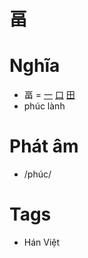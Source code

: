 # 畐

# Nghĩa
* 畐 = [一](一.md) [口](口.md) [田](田.md)
* phúc lành

# Phát âm
* /phúc/

# Tags
* Hán Việt

